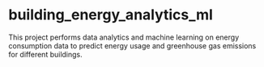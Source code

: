 # building_energy_analytics_ml
This project performs data analytics and machine learning on energy consumption data to predict energy usage and greenhouse gas emissions for different buildings.

